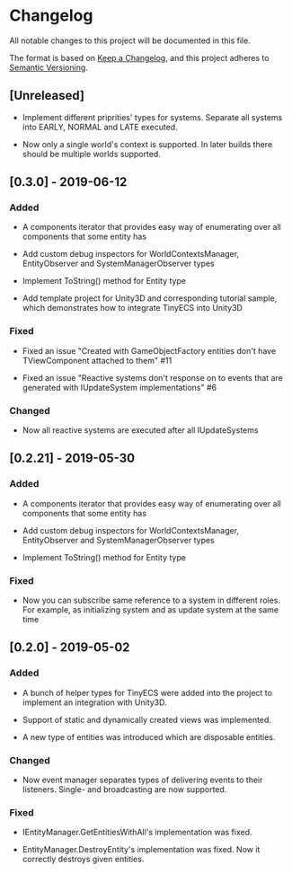 # Changelog

All notable changes to this project will be documented in this file.

The format is based on [Keep a Changelog](https://keepachangelog.com/en/1.0.0/),
and this project adheres to [Semantic Versioning](https://semver.org/spec/v2.0.0.html).

## [Unreleased]

- Implement different priprities' types for systems. Separate all systems into EARLY, NORMAL and LATE executed.

- Now only a single world's context is supported. In later builds there should be multiple worlds supported.

## [0.3.0] - 2019-06-12

### Added

- A components iterator that provides easy way of enumerating over all components that some entity has

- Add custom debug inspectors for WorldContextsManager, EntityObserver and SystemManagerObserver types

- Implement ToString() method for Entity type

- Add template project for Unity3D and corresponding tutorial sample, which demonstrates how to integrate TinyECS into Unity3D

### Fixed

- Fixed an issue "Created with GameObjectFactory entities don't have TViewComponent attached to them" #11

- Fixed an issue "Reactive systems don't response on to events that are generated with IUpdateSystem implementations" #6

### Changed

- Now all reactive systems are executed after all IUpdateSystems

## [0.2.21] - 2019-05-30

### Added

- A components iterator that provides easy way of enumerating over all components that some entity has

- Add custom debug inspectors for WorldContextsManager, EntityObserver and SystemManagerObserver types

- Implement ToString() method for Entity type

### Fixed

- Now you can subscribe same reference to a system in different roles. For example, as initializing system and as update system at the same time

## [0.2.0] - 2019-05-02

### Added

- A bunch of helper types for TinyECS were added into the project to implement an integration with Unity3D.

- Support of static and dynamically created views was implemented.

- A new type of entities was introduced which are disposable entities.

### Changed

- Now event manager separates types of delivering events to their listeners. Single- and broadcasting are now supported.

### Fixed

- IEntityManager.GetEntitiesWithAll's implementation was fixed. 

- EntityManager.DestroyEntity's implementation was fixed. Now it correctly destroys given entities.